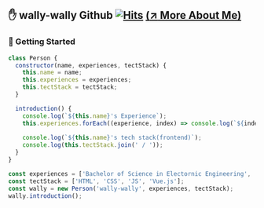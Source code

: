 ## :hand: wally-wally Github [![Hits](https://hits.seeyoufarm.com/api/count/incr/badge.svg?url=https%3A%2F%2Fgithub.com%2Fwally-wally)](https://github.com/wally-wally) <a href="https://wally-wally.kr" target="_blank">(:arrow_upper_right: More About Me)</a>

### :pushpin: Getting Started

```javascript
class Person {
  constructor(name, experiences, tectStack) {
    this.name = name;
    this.experiences = experiences;
    this.tectStack = tectStack;
  }

  introduction() {
    console.log(`${this.name}'s Experience`);
    this.experiences.forEach((experience, index) => console.log(`${index + 1}. ${experience}`));
    
    console.log(`${this.name}'s tech stack(frontend)`);
    console.log(this.tectStack.join(' / '));
  }
}

const experiences = ['Bachelor of Science in Electornic Engineering', 'Finish course of Samsung Software Academy for Youth(SSAFY)'];
const tectStack = ['HTML', 'CSS', 'JS', 'Vue.js'];
const wally = new Person('wally-wally', experiences, tectStack);
wally.introduction();
```

